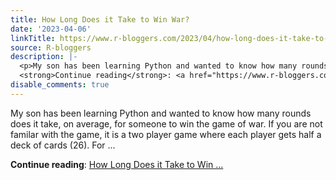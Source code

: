 ```yaml
---
title: How Long Does it Take to Win War?
date: '2023-04-06'
linkTitle: https://www.r-bloggers.com/2023/04/how-long-does-it-take-to-win-war/
source: R-bloggers
description: |-
  <p>My son has been learning Python and wanted to know how many rounds does it take, on average, for someone to win the game of war. If you are not familar with the game, it is a two player game where each player gets half a deck of cards (26). For ...</p>
  <strong>Continue reading</strong>: <a href="https://www.r-bloggers.com/2023/04/how-long-does-it-take-to-win-war/">How Long Does it Take to Win ...
disable_comments: true
---
```

<p>My son has been learning Python and wanted to know how many rounds does it take, on average, for someone to win the game of war. If you are not familar with the game, it is a two player game where each player gets half a deck of cards (26). For ...</p>
<strong>Continue reading</strong>: <a href="https://www.r-bloggers.com/2023/04/how-long-does-it-take-to-win-war/">How Long Does it Take to Win ...